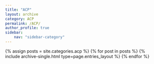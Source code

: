 ```yaml
---
title: "ACP"
layout: archive
category: ACP
permalink: /ACP/
author_profile: true
sidebar:
    nav: "sidebar-category"
---
```


{% assign posts = site.categories.acp %}
{% for post in posts %} {% include archive-single.html type=page.entries_layout %} {% endfor %}

<!-- 공백이 있는 카테고리 같은경우 ['카테고리명']의 형식으로 만들어주기 -->
